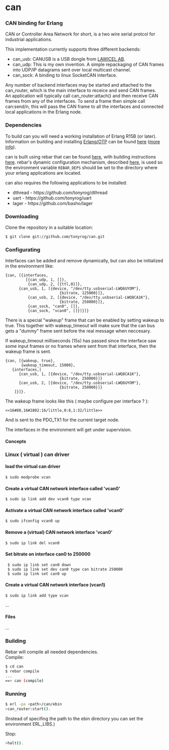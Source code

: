 can
=====

### CAN binding for Erlang

CAN or Controller Area Network for short, is a two wire serial protcol
for industrial applications.

This implementation currently supports three different backends:

* can_usb: CANUSB is a USB dongle from [LAWICEL AB](http://www.canusb.com).
* can_udp: This is my own invention. A simple repackaging of CAN frames into UDP/IP datagrams sent over local multicast channel.
* can_sock: A binding to linux SocketCAN interface.

Any number of backend interfaces may be started and attached to the
can\_router, which is the main interface to receice and send CAN frames.<br/>
An application will typically call can_router:attach() and then 
receive CAN frames from any of the interfaces. To send a frame then
simple call can:send/n, this will pass the CAN frame to all the
interfaces and connected local applications in the Erlang node.

### Dependencies

To build can you will need a working installation of Erlang R15B (or
later).<br/>
Information on building and installing [Erlang/OTP](http://www.erlang.org)
can be found [here](https://github.com/erlang/otp/wiki/Installation)
([more info](https://github.com/erlang/otp/blob/master/INSTALL.md)).

can is built using rebar that can be found [here](https://github.com/rebar/rebar), with building instructions [here](https://github.com/rebar/rebar/wiki/Building-rebar). rebar's dynamic configuration mechanism, described [here](https://github.com/rebar/rebar/wiki/Dynamic-configuration), is used so the environment variable `REBAR_DEPS` should be set to the directory where your erlang applications are located.

can also requires the following applications to be installed:
<ul>
<li>dthread - https://github.com/tonyrog/dthread</li>
<li>uart - https://github.com/tonyrog/uart</li>
<li>lager - https://github.com/basho/lager</li>
</ul>

### Downloading

Clone the repository in a suitable location:

```sh
$ git clone git://github.com/tonyrog/can.git
```
### Configurating

Interfaces can be added and remove dynamically, but can also
be initialized in the environment like:

    {can, [{interfaces,
             [{can_udp, 1, []},
              {can_udp, 2, [{ttl,0}]},
	      {can_usb, 1, [{device, "/dev/tty.usbserial-LWQ6UYOM"},
                            {bitrate, 125000}]},
              {can_usb, 2, [{device, "/dev/tty.usbserial-LWQ8CA1K"},
                            {bitrate, 250000}]},
              {can_sock, "can0", []},
              {can_sock, "vcan0", []}]}]}

There is a special "wakeup" frame that can be enabled by setting wakeup
to true. This together with wakeup_timeout will make sure that the
can bus gets a "dummy" frame sent before the real message when neccesary.

If wakeup_timeout milliseconds (15s) has passed since the interface
saw some input frames or no frames where sent from that interface, then
the wakeup frame is sent.

    {can, [{wakeup, true},
           {wakeup_timeout, 15000},
	   {interfaces,[
	      {can_usb, 1, [{device, "/dev/tty.usbserial-LWQ8CA1K"},
                            {bitrate, 250000}]}
	      {can_usb, 2, [{device, "/dev/tty.usbserial-LWQ6UYOM"},
                            {bitrate, 250000}]}
	    ]}]}.

The wakeup frame looks like this ( maybe configure per interface ? ):

    <<16#80,16#2802:16/little,0:8,1:32/little>>

And is sent to the PDO_TX1 for the current target node.

	   
The interfaces in the environment will get under supervision.
		     
#### Concepts

### Linux ( virtual ) can driver

#### load the virtual can driver
    $ sudo modprobe vcan

#### Create a virtual CAN network interface called 'vcan0'
    $ sudo ip link add dev vcan0 type vcan
     
#### Activate a virtual CAN network interface called 'vcan0'
    $ sudo ifconfig vcan0 up

#### Remove a (virtual) CAN network interface 'vcan0'
    $ sudo ip link del vcan0

#### Set bitrate on interface can0 to 250000

     $ sudo ip link set can0 down
     $ sudo ip link set dev can0 type can bitrate 250000
     $ sudo ip link set can0 up

#### Create a virtual CAN network interface (vcan1)
    $ sudo ip link add type vcan
    
...

#### Files

...

### Building

Rebar will compile all needed dependencies.<br/>
Compile:

```sh
$ cd can
$ rebar compile
...
==> can (compile)
```

### Running

```sh
$ erl -pa <path>/can/ebin
>can_router:start().
```
(Instead of specifing the path to the ebin directory you can set the environment ERL_LIBS.)

Stop:

```sh
>halt().


